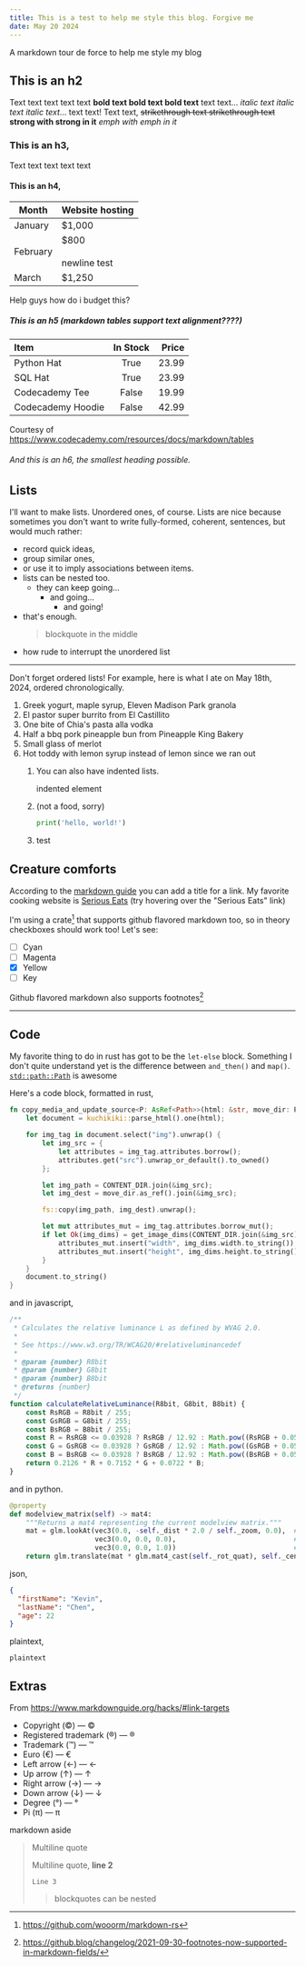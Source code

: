 ```yaml
---
title: This is a test to help me style this blog. Forgive me
date: May 20 2024
---
```


A markdown tour de force to help me style my blog

## This is an h2

Text text text text text **bold text bold text bold text** text text... *italic text italic text italic text*... text text! Text text, ~~strikethrough text strikethrough text~~ **strong **with strong** in it** *emph *with emph* in it*

### This is an h3,

Text text text text text

#### This is an h4,

| Month    | Website hosting          |
| -------- | ------------------------ |
| January  | $1,000                   |
| February | $800<br><br>newline test |
| March    | $1,250                   |

Help guys how do i budget this?

##### This is an h5 (markdown tables support text alignment????)

| Item              | In Stock | Price |
| :---------------- | :------: | ----: |
| Python Hat        |   True   | 23.99 |
| SQL Hat           |   True   | 23.99 |
| Codecademy Tee    |  False   | 19.99 |
| Codecademy Hoodie |  False   | 42.99 |

Courtesy of https://www.codecademy.com/resources/docs/markdown/tables

###### And this is an h6, the smallest heading possible.

## Lists

I'll want to make lists. Unordered ones, of course. Lists are nice because sometimes you don't want to write fully-formed, coherent, sentences, but would much rather:

- record quick ideas,
- group similar ones,
- or use it to imply associations between items.
- lists can be nested too.
  - they can keep going...
    - and going...
      - and going!
- that's enough.
    > blockquote in the middle
- how rude to interrupt the unordered list

---

Don't forget ordered lists! For example, here is what I ate on May 18th, 2024, ordered chronologically.

1. Greek yogurt, maple syrup, Eleven Madison Park granola
2. El pastor super burrito from El Castillito
3. One bite of Chia's pasta alla vodka
4. Half a bbq pork pineapple bun from Pineapple King Bakery
5. Small glass of merlot
6. Hot toddy with lemon syrup instead of lemon since we ran out
    1. You can also have indented lists.

        indented element
    2. (not a food, sorry)

        ```python
        print('hello, world!')
        ```
    3. test

## Creature comforts

According to the [markdown guide] you can add a title for a link. My favorite cooking website is [Serious Eats](https://www.seriouseats.com/ "Serious Eats is the destination for delicious food, with definitive recipes, trailblazing science, and essential guides to eating and knowing all about the ...") (try hovering over the "Serious Eats" link)

I'm using a crate[^1] that supports github flavored markdown too, so in theory checkboxes should work too! Let's see:

- [ ] Cyan
- [ ] Magenta
- [x] Yellow
- [ ] Key

Github flavored markdown also supports footnotes[^2]

---

## Code

My favorite thing to do in rust has got to be the `let-else` block. Something I don't quite understand yet is the difference between `and_then()` and `map()`. [`std::path::Path`](https://doc.rust-lang.org/std/path/struct.Path.html) is awesome

Here's a code block, formatted in rust,

```rust
fn copy_media_and_update_source<P: AsRef<Path>>(html: &str, move_dir: P) -> String {
    let document = kuchikiki::parse_html().one(html);

    for img_tag in document.select("img").unwrap() {
        let img_src = {
            let attributes = img_tag.attributes.borrow();
            attributes.get("src").unwrap_or_default().to_owned()
        };

        let img_path = CONTENT_DIR.join(&img_src);
        let img_dest = move_dir.as_ref().join(&img_src);

        fs::copy(img_path, img_dest).unwrap();

        let mut attributes_mut = img_tag.attributes.borrow_mut();
        if let Ok(img_dims) = get_image_dims(CONTENT_DIR.join(&img_src)) {
            attributes_mut.insert("width", img_dims.width.to_string());
            attributes_mut.insert("height", img_dims.height.to_string());
        }
    }
    document.to_string()
}
```

and in javascript,

```javascript
/**
 * Calculates the relative luminance L as defined by WVAG 2.0.
 * 
 * See https://www.w3.org/TR/WCAG20/#relativeluminancedef
 * 
 * @param {number} R8bit 
 * @param {number} G8bit 
 * @param {number} B8bit 
 * @returns {number}
 */
function calculateRelativeLuminance(R8bit, G8bit, B8bit) {
    const RsRGB = R8bit / 255;
    const GsRGB = G8bit / 255;
    const BsRGB = B8bit / 255;
    const R = RsRGB <= 0.03928 ? RsRGB / 12.92 : Math.pow((RsRGB + 0.055) / 1.055, 2.4);
    const G = GsRGB <= 0.03928 ? GsRGB / 12.92 : Math.pow((GsRGB + 0.055) / 1.055, 2.4);
    const B = BsRGB <= 0.03928 ? BsRGB / 12.92 : Math.pow((BsRGB + 0.055) / 1.055, 2.4);
    return 0.2126 * R + 0.7152 * G + 0.0722 * B;
}
```

and in python.

```python
@property
def modelview_matrix(self) -> mat4:
    """Returns a mat4 representing the current modelview matrix."""
    mat = glm.lookAt(vec3(0.0, -self._dist * 2.0 / self._zoom, 0.0),  # eye
                     vec3(0.0, 0.0, 0.0),                             # center
                     vec3(0.0, 0.0, 1.0))                             # up
    return glm.translate(mat * glm.mat4_cast(self._rot_quat), self._center)
```

json,

```json
{
  "firstName": "Kevin",
  "lastName": "Chen",
  "age": 22
}
```

plaintext,
```plaintext
plaintext
```

## Extras

From https://www.markdownguide.org/hacks/#link-targets

- Copyright (©) — &copy;
- Registered trademark (®) — &reg;
- Trademark (™) — &trade;
- Euro (€) — &euro;
- Left arrow (←) — &larr;
- Up arrow (↑) — &uarr;
- Right arrow (→) — &rarr;
- Down arrow (↓) — &darr;
- Degree (°) — &#176;
- Pi (π) — &#960;

<aside class="searched-words">
  markdown aside
</aside>

> Multiline quote
>
> Multiline quote, **line 2**
>
> `Line 3`
>
>> blockquotes can be nested


[markdown guide]: https://www.markdownguide.org/basic-syntax/

[^1]: https://github.com/wooorm/markdown-rs

[^2]: https://github.blog/changelog/2021-09-30-footnotes-now-supported-in-markdown-fields/
